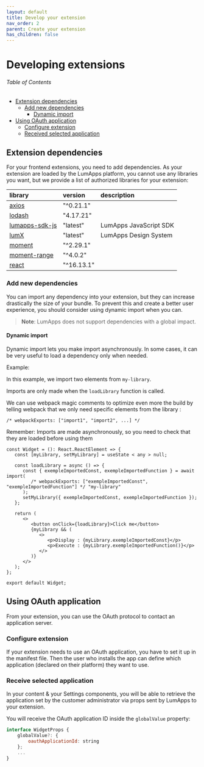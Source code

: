 ```yaml
---
layout: default
title: Develop your extension
nav_order: 2
parent: Create your extension
has_children: false
---
```


# Developing extensions

<h6>Table of Contents</h6>

-   [Extension dependencies](#extension-dependencies)
    -   [Add new dependencies](#add-new-dependencies)
        -   [Dynamic import](#dynamic-import)
-   [Using OAuth application](#using-oauth-application)
    -   [Configure extension](#configure-extension)
    -   [Received selected application](#received-selected-application)

## Extension dependencies

For your frontend extensions, you need to add dependencies. As your extension are loaded by the LumApps platform, you cannot use any libraries you want, but we provide a list of authorized libraries for your extension:

| library                                                        | version    | description            |
| :------------------------------------------------------------- | :--------- | :--------------------- |
| [axios](https://github.com/axios/axios)                        | "^0.21.1"  |                        |
| [lodash](https://github.com/lodash/lodash)                     | "4.17.21"  |                        |
| [lumapps-sdk-js](https://www.npmjs.com/package/lumapps-sdk-js) | "latest"   | LumApps JavaScript SDK |
| [lumX](https://github.com/lumapps/design-system)               | "latest"   | LumApps Design System  |
| [moment](https://github.com/moment/moment)                     | "^2.29.1"  |                        |
| [moment-range](https://github.com/rotaready/moment-range)      | "^4.0.2"   |                        |
| [react](https://github.com/facebook/react)                     | "^16.13.1" |                        |

### Add new dependencies

You can import any dependency into your extension, but they can increase drastically the size of your bundle. To prevent this and create a better user experience, you should consider using dynamic import when you can.

> **Note**: LumApps does not support dependencies with a global impact.

#### Dynamic import

Dynamic import lets you make import asynchronously. In some cases, it can be very useful to load a dependency only when needed.

Example:

In this example, we import two elements from `my-library`.

Imports are only made when the `loadLibrary` function is called.

We can use webpack magic comments to optimize even more the build by telling webpack that we only need specific elements from the library :

`/* webpackExports: ["import1", "import2", ...] */`

Remember: Imports are made asynchronously, so you need to check that they are loaded before using them

```tsx
const Widget = (): React.ReactElement => {
   const [myLibrary, setMyLibrary] = useState < any > null;

   const loadLibrary = async () => {
      const { exempleImportedConst, exempleImportedFunction } = await import(
         /* webpackExports: ["exempleImportedConst", "exempleImportedFunction"] */ "my-library"
      );
      setMyLibrary({ exempleImportedConst, exempleImportedFunction });
   };

   return (
      <>
         <button onClick={loadLibrary}>Click me</button>
         {myLibrary && (
            <>
               <p>Display : {myLibrary.exempleImportedConst}</p>
               <p>Execute : {myLibrary.exempleImportedFunction()}</p>
            </>
         )}
      </>
   );
};

export default Widget;
```

## Using OAuth application

From your extension, you can use the OAuth protocol to contact an application server.

### Configure extension

If your extension needs to use an OAuth application, you have to set it up in the manifest file. Then the user who installs the app can define which application (declared on their platform) they want to use.

### Receive selected application

In your content & your Settings components, you will be able to retrieve the application set by the customer administrator via props sent by LumApps to your extension.

You will receive the OAuth application ID inside the `globalValue` property:

```javascript
interface WidgetProps {
    globalValue?: {
        oauthApplicationId: string
    };
    ...
}
```

